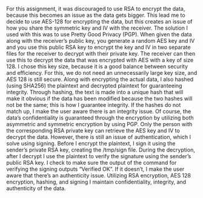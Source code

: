 For this assignment, it was discouraged to use RSA to encrypt the data, because this becomes an issue as the data gets bigger. 
This lead me to decide to use AES-128 for encrypting the data, but this creates an issue of how you share the symmetric key and IV
with the receiver. The solution I used with this was to use Pretty Good Privacy (PGP). When given the data along with the receiver’s
public key, you generate a random AES key and IV and you use this public RSA key to encrypt the key and IV in two separate files for
the receiver to decrypt with their private key. The receiver can then use this to decrypt the data that was encrypted with AES with
a key of size 128. I chose this key size, because it is a good balance between security and efficiency. For this, we do not need an
unnecessarily large key size, and AES 128 is still secure. Along with encrypting the actual data, I also hashed (using SHA256)
the plaintext and decrypted plaintext for guaranteeing integrity. Through hashing, the text is made into a unique hash that will
make it obvious if the data has been modified because the two hashes will not be the same; this is how I guarantee integrity.
If the hashes do not match up, I make the user aware there is an integrity issue. Of course, the data’s confidentiality is
guaranteed through the encryption by utilizing both asymmetric and symmetric encryption by using PGP. Only the person with the
corresponding RSA private key can retrieve the AES key and IV to decrypt the data. However, there is still an issue of
authentication, which I solve using signing. Before I encrypt the plaintext, I sign it using the sender’s private RSA key,
creating the /tmp/sign file. During the decryption, after I decrypt I use the plaintext to verify the signature using the
sender’s public RSA key. I check to make sure the output of the command for verifying the signing outputs “Verified OK”.
If it doesn’t, I make the user aware that there’s an authenticity issue. Utilizing RSA encryption, AES 128 encryption, hashing,
and signing I maintain confidentiality, integrity, and authenticity of the data.
